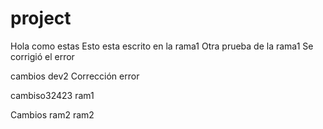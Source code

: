 # project
Hola como estas
Esto esta escrito en la rama1
Otra prueba de la rama1
Se corrigió el error

cambios dev2
Corrección error


cambiso32423
ram1

Cambios ram2
ram2
